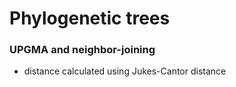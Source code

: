 # Phylogenetic trees

### UPGMA and neighbor-joining
- distance calculated using Jukes-Cantor distance
